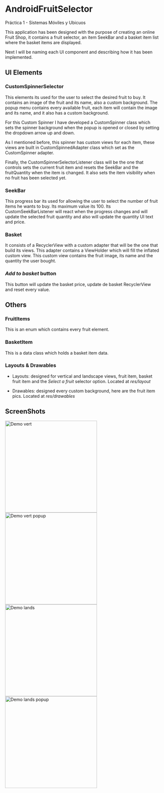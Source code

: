 # AndroidFruitSelector

Práctica 1 - Sistemas Móviles y Ubicuos

This application has been designed with the purpose of creating an online Fruit Shop, it contains a fruit selector,
an item SeekBar and a basket item list where the basket items are displayed.

Next I will be naming each UI component and describing how it has been implemented.

## UI Elements
### CustomSpinnerSelector

This elements its used for the user to select the desired fruit to buy. It contains an image of the fruit
and its name, also a custom background. The popup menu contains every available fruit, each item will contain
the image and its name, and it also has a custom background.

For this Custom Spinner I have developed a CustomSpinner class which sets the spinner background when the popup is 
opened or closed by setting the dropdown arrow up and down.

As I mentioned before, this spinner has custom views for each item, these views are built in CustomSpinnedAdapter class
which set as the CustomSpinner adapter.

Finally, the CustomSpinnerSelectorListener class will be the one that controls sets the current fruit item and resets the 
SeekBar and the fruitQuantity when the item is changed. It also sets the item visibility when no fruit has been selected yet.

### SeekBar

This progress bar its used for allowing the user to select the number of fruit items he wants to buy. Its maximum value its 100.
Its CustomSeekBarListener will react when the progress changes and will update the selected fruit quantity and also will update the 
quantity UI text and price.

### Basket

It consists of a RecyclerView with a custom adapter that will be the one that build its views. This adapter contains a ViewHolder which 
will fill the inflated custom view. This custom view contains the fruit image, its name and the quantity the user bought.

### _Add to basket_ button

This button will update the basket price, update de basket RecyclerView and reset every value.

## Others
### FruitItems

This is an enum which contains every fruit element.

### BasketItem

This is a data class which holds a basket item data.

### Layouts & Drawables

* Layouts: designed for vertical and landscape views, fruit item, basket fruit item and the _Select a fruit_ selector option. Located at _res/layout_
  
* Drawables: designed every custom background, here are the fruit item pics. Located at _res/drawables_

## ScreenShots

<img src="https://github.com/dhrodao/AndroidCheckBox/blob/master/docs/vertical.png" alt="Demo vert" data-canonical-src="docs/screenshot.png" width="300"/>
<img src="https://github.com/dhrodao/AndroidCheckBox/blob/master/docs/vectical_popup.png" alt="Demo vert popup" data-canonical-src="docs/screenshot.png" width="300"/>
<img src="https://github.com/dhrodao/AndroidCheckBox/blob/master/docs/landscape.png" alt="Demo lands" data-canonical-src="docs/screenshot.png" width="300"/>
<img src="https://github.com/dhrodao/AndroidCheckBox/blob/master/docs/landscape_popup.png" alt="Demo lands popup" data-canonical-src="docs/screenshot.png" width="300"/>
